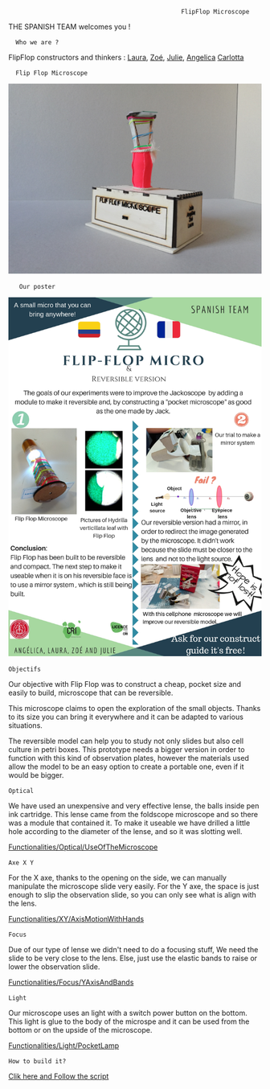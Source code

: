 
                                                    FlipFlop Microscope
 
 THE SPANISH TEAM welcomes you !

    


      Who we are ? 


FlipFlop constructors and thinkers : [Laura](https://github.com/lvrn1992), [Zoé](https://github.com/piczoe), [Julie](https://github.com/JulieSitolle), [Angelica](https://github.com/Angelicarisu) [Carlotta](https://github.com/Carlottaz)

  
      Flip Flop Microscope
      
![alt_text](https://github.com/MakerLabCRI/FrugalMicroscope/blob/master/StudentStories/FlipFlop%20Microscope/Images/IMG_20180914_123345.jpg)
     
       Our poster


![alt_text](https://github.com/MakerLabCRI/FrugalMicroscope/blob/master/StudentStories/FlipFlop%20Microscope/Images/SPANISH%20TEAM.jpg)
  
    Objectifs

Our objective with Flip Flop was to construct a cheap, pocket size and easily to build, microscope that can be reversible. 

This microscope claims to open the exploration of the small objects. Thanks to its size you can bring it everywhere and it can be adapted to various situations. 

The reversible model can help you to study not only slides but also cell culture in petri boxes. This prototype needs a bigger version in order to function with this kind of observation plates, however the materials used allow the model to be an easy option to create a portable one, even if it would be bigger.

    Optical
    
We have used an unexpensive and very effective lense, the balls inside pen ink cartridge. This lense came from the foldscope microscope and so there was a module that contained it. To make it useable we have drilled a little hole according to the diameter of the lense, and so it was slotting well.

[Functionalities/Optical/UseOfTheMicroscope](https://github.com/MakerLabCRI/FrugalMicroscope/blob/master/StudentStories/FlipFlop%20Microscope/ezgif.com-video-to-gif(3).gif)

    Axe X Y
    
For the X axe, thanks to the opening on the side, we can manually manipulate the microscope slide very easily.
For the Y axe, the space is just enough to slip the observation slide, so you can only see what is align with the lens.
    
[Functionalities/XY/AxisMotionWithHands](https://github.com/MakerLabCRI/FrugalMicroscope/blob/master/StudentStories/FlipFlop%20Microscope/ezgif.com-video-to-gif(2).gif)


    Focus
    
Due of our type of lense we didn't need to do a focusing stuff, We need the slide to be very close to the lens.
Else, just use the elastic bands to raise or lower the observation slide.

[Functionalities/Focus/YAxisAndBands](https://github.com/MakerLabCRI/FrugalMicroscope/blob/master/StudentStories/FlipFlop%20Microscope/ezgif.com-video-to-gif(1).gif)

    Light
    
Our microscope uses an light with a switch power button on the bottom. This light is glue to the body of the microspe and it can be used from the bottom or on the upside of the microscope.

[Functionalities/Light/PocketLamp](https://github.com/MakerLabCRI/FrugalMicroscope/blob/master/StudentStories/FlipFlop%20Microscope/ezgif.com-video-to-gif.gif)

    How to build it?
    
 [Clik here and Follow the script](https://github.com/MakerLabCRI/FrugalMicroscope/blob/master/StudentStories/FlipFlop%20Microscope/STEPS%20FINALE.pdf)



